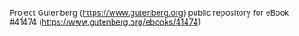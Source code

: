 Project Gutenberg (https://www.gutenberg.org) public repository for eBook #41474 (https://www.gutenberg.org/ebooks/41474)

